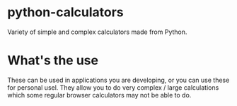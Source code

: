 # python-calculators
Variety of simple and complex calculators made from Python.

# What's the use

These can be used in applications you are developing, or you can use these for personal usel. They allow you to do very complex / large calculations which some regular browser calculators may not be able to do.
